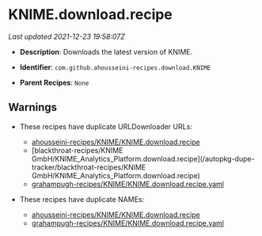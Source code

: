 # KNIME.download.recipe

_Last updated 2021-12-23 19:58:07Z_

- **Description**: Downloads the latest version of KNIME.

- **Identifier**: `com.github.ahousseini-recipes.download.KNIME`

- **Parent Recipes**: `None`

## Warnings

- These recipes have duplicate URLDownloader URLs:
    - [ahousseini-recipes/KNIME/KNIME.download.recipe](/autopkg-dupe-tracker/ahousseini-recipes/KNIME/KNIME.download.recipe)
    - [blackthroat-recipes/KNIME GmbH/KNIME_Analytics_Platform.download.recipe](/autopkg-dupe-tracker/blackthroat-recipes/KNIME GmbH/KNIME_Analytics_Platform.download.recipe)
    - [grahampugh-recipes/KNIME/KNIME.download.recipe.yaml](/autopkg-dupe-tracker/grahampugh-recipes/KNIME/KNIME.download.recipe.yaml)

- These recipes have duplicate NAMEs:
    - [ahousseini-recipes/KNIME/KNIME.download.recipe](/autopkg-dupe-tracker/ahousseini-recipes/KNIME/KNIME.download.recipe)
    - [grahampugh-recipes/KNIME/KNIME.download.recipe.yaml](/autopkg-dupe-tracker/grahampugh-recipes/KNIME/KNIME.download.recipe.yaml)